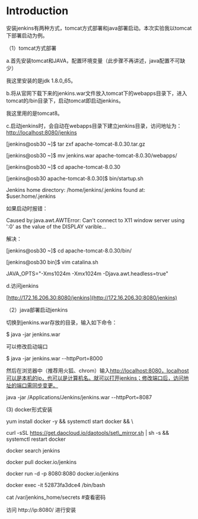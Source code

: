 # Introduction

安装jenkins有两种方式，tomcat方式部署和java部署启动。本次实验我以tomcat下部署启动为例。

（1）tomcat方式部署

a.首先安装tomcat和JAVA，配置环境变量（此步骤不再讲述，java配置不可缺少）

我这里安装的是jdk 1.8.0\_65。

b.将从官网下载下来的jenkins.war文件放入tomcat下的webapps目录下，进入tomcat的/bin目录下，启动tomcat即启动jenkins。

我这里用的是tomcat8。

c.启动jenkins时，会自动在webapps目录下建立jenkins目录，访问地址为：[http://localhost:8080/jenkins](http://localhost:8080/jenkins)

\[jenkins@osb30 ~\]$ tar zxf apache-tomcat-8.0.30.tar.gz

\[jenkins@osb30 ~\]$ mv jenkins.war apache-tomcat-8.0.30/webapps/

\[jenkins@osb30 ~\]$ cd apache-tomcat-8.0.30

\[jenkins@osb30 apache-tomcat-8.0.30\]$ bin/startup.sh

Jenkins home directory: /home/jenkins/.jenkins found at: $user.home/.jenkins

如果启动时报错：

Caused by:java.awt.AWTError: Can't connect to X11 window server using ':0' as the value of the DISPLAY varible...

解决：

\[jenkins@osb30 ~\]$ cd apache-tomcat-8.0.30/bin/

\[jenkins@osb30 bin\]$ vim catalina.sh

JAVA\_OPTS="-Xms1024m -Xmx1024m -Djava.awt.headless=true"

d.访问jenkins

[http://172.16.206.30:8080/jenkins](http://172.16.206.30:8080/jenkins)

（2）java部署启动jenkins

切换到jenkins.war存放的目录，输入如下命令：

$ java -jar jenkins.war

可以修改启动端口

$ java -jar jenkins.war --httpPort=8000

然后在浏览器中（推荐用火狐、chrom）输入[http://localhost:8080，localhost可以是本机的ip，也可以是计算机名。就可以打开jenkins；修改端口后，访问地址的端口需同步变更。](http://localhost:8080，localhost可以是本机的ip，也可以是计算机名。就可以打开jenkins；修改端口后，访问地址的端口需同步变更。)

java -jar /Applications/Jenkins/jenkins.war --httpPort=8087

\(3\) docker形式安装

yum install docker -y  && systemctl start docker && \

curl -sSL https://get.daocloud.io/daotools/set\_mirror.sh \| sh -s && systemctl restart docker

docker search jenkins

docker pull docker.io/jenkins

docker run -d -p 8080:8080 docker.io/jenkins

docker exec -it 52873fa3dce4 /bin/bash 

cat /var/jenkins\_home/secrets \#查看密码 

访问 http://ip:8080/ 进行安装

